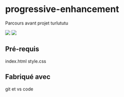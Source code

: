 # progressive-enhancement

Parcours avant projet turlututu

<img src="https://img.shields.io/badge/HTML5-E34F26?style=for-the-badge&logo=html5&logoColor=white">
<img src="https://img.shields.io/badge/CSS-239120?&style=for-the-badge&logo=css3&logoColor=white">


## Pré-requis

index.html
style.css

## Fabriqué avec

git et vs code
